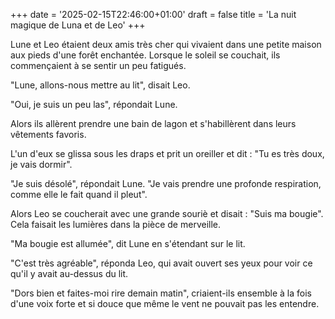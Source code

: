 +++
date = '2025-02-15T22:46:00+01:00'
draft = false
title = 'La nuit magique de Luna et de Leo'
+++ 

Lune et Leo étaient deux amis très cher qui vivaient dans une petite maison aux pieds d'une forêt enchantée. Lorsque le soleil se couchait, ils commençaient à se sentir un peu fatigués.

"Lune, allons-nous mettre au lit", disait Leo.

"Oui, je suis un peu las", répondait Lune.

Alors ils allèrent prendre une bain de lagon et s'habillèrent dans leurs vêtements favoris. 

L'un d'eux se glissa sous les draps et prit un oreiller et dit : "Tu es très doux, je vais dormir".

"Je suis désolé", répondait Lune. "Je vais prendre une profonde respiration, comme elle le fait quand il pleut". 

Alors Leo se coucherait avec une grande souriè et disait : "Suis ma bougie". Cela faisait les lumières dans la pièce de merveille.

"Ma bougie est allumée", dit Lune en s'étendant sur le lit. 

"C'est très agréable", réponda Leo, qui avait ouvert ses yeux pour voir ce qu'il y avait au-dessus du lit.

"Dors bien et faites-moi rire demain matin", criaient-ils ensemble à la fois d'une voix forte et si douce que même le vent ne pouvait pas les entendre.
